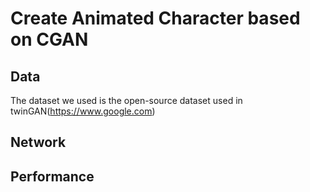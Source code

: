 # Create Animated Character based on CGAN

## Data

The dataset we used is the open-source dataset used in twinGAN(https://www.google.com)

## Network

## Performance
